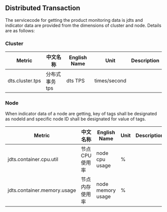 ## Distributed Transaction
The servicecode for getting the product monitoring data is jdts and indicator data are provided from the dimensions of cluster and node. Details are as follows:  

### Cluster
Metric | 中文名称 | English Name |Unit | Description
---|--- |--- |--- |--- 
dts.cluster.tps|分布式事务tps|dts TPS|times/second|

### Node
When indicator data of a node are getting, key of tags shall be designated as nodeId and specific node ID shall be designated for value of tags.

Metric | 中文名称 | English Name |Unit | Description
---|--- |--- |--- |--- 
jdts.container.cpu.util|节点CPU使用率|node cpu usage|%|
jdts.container.memory.usage|节点内存使用率|node memory usage|%|
